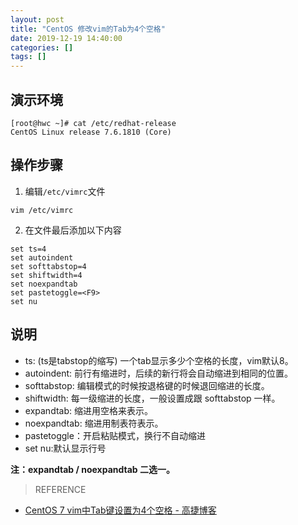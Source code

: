 ```yaml
---
layout: post
title: "CentOS 修改vim的Tab为4个空格"
date: 2019-12-19 14:40:00
categories: []
tags: []
---
```

## 演示环境
```shell
[root@hwc ~]# cat /etc/redhat-release
CentOS Linux release 7.6.1810 (Core)
```

## 操作步骤
1. 编辑`/etc/vimrc`文件
```shell
vim /etc/vimrc
```
2. 在文件最后添加以下内容<!--more-->
```shell
set ts=4
set autoindent
set softtabstop=4
set shiftwidth=4
set noexpandtab
set pastetoggle=<F9>
set nu
```

## 说明
- ts:  (ts是tabstop的缩写) 一个tab显示多少个空格的长度，vim默认8。
- autoindent:  前行有缩进时，后续的新行将会自动缩进到相同的位置。
- softtabstop:  编辑模式的时候按退格键的时候退回缩进的长度。
- shiftwidth:  每一级缩进的长度，一般设置成跟 softtabstop 一样。
- expandtab:  缩进用空格来表示。
- noexpandtab:  缩进用制表符表示。
- pastetoggle：开启粘贴模式，换行不自动缩进
- set nu:默认显示行号

**注：expandtab / noexpandtab 二选一。**
> REFERENCE
- <a href="https://gaojie.me/post/96.html">CentOS 7 vim中Tab键设置为4个空格 - 高捷博客</a>